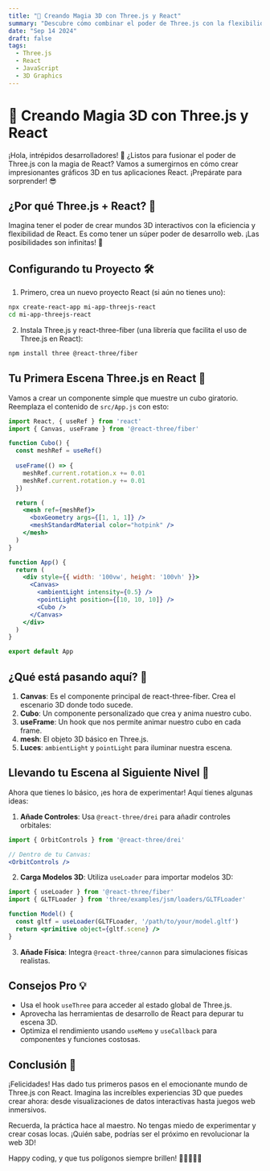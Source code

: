 ```yaml
---
title: "🌟 Creando Magia 3D con Three.js y React"
summary: "Descubre cómo combinar el poder de Three.js con la flexibilidad de React para crear asombrosas aplicaciones web 3D. ¡Prepárate para llevar tus proyectos React al siguiente nivel! 🚀"
date: "Sep 14 2024"
draft: false
tags:
  - Three.js
  - React
  - JavaScript
  - 3D Graphics
---
```


# 🌟 Creando Magia 3D con Three.js y React

¡Hola, intrépidos desarrolladores! 👋 ¿Listos para fusionar el poder de Three.js con la magia de React? Vamos a sumergirnos en cómo crear impresionantes gráficos 3D en tus aplicaciones React. ¡Prepárate para sorprender! 😎

## ¿Por qué Three.js + React? 🤔

Imagina tener el poder de crear mundos 3D interactivos con la eficiencia y flexibilidad de React. Es como tener un súper poder de desarrollo web. ¡Las posibilidades son infinitas! 🌈

## Configurando tu Proyecto 🛠️

1. Primero, crea un nuevo proyecto React (si aún no tienes uno):

```bash
npx create-react-app mi-app-threejs-react
cd mi-app-threejs-react
```

2. Instala Three.js y react-three-fiber (una librería que facilita el uso de Three.js en React):

```bash
npm install three @react-three/fiber
```

## Tu Primera Escena Three.js en React 🎨

Vamos a crear un componente simple que muestre un cubo giratorio. Reemplaza el contenido de `src/App.js` con esto:

```jsx
import React, { useRef } from 'react'
import { Canvas, useFrame } from '@react-three/fiber'

function Cubo() {
  const meshRef = useRef()
  
  useFrame(() => {
    meshRef.current.rotation.x += 0.01
    meshRef.current.rotation.y += 0.01
  })

  return (
    <mesh ref={meshRef}>
      <boxGeometry args={[1, 1, 1]} />
      <meshStandardMaterial color="hotpink" />
    </mesh>
  )
}

function App() {
  return (
    <div style={{ width: '100vw', height: '100vh' }}>
      <Canvas>
        <ambientLight intensity={0.5} />
        <pointLight position={[10, 10, 10]} />
        <Cubo />
      </Canvas>
    </div>
  )
}

export default App
```

## ¿Qué está pasando aquí? 🧐

1. **Canvas**: Es el componente principal de react-three-fiber. Crea el escenario 3D donde todo sucede.
2. **Cubo**: Un componente personalizado que crea y anima nuestro cubo.
3. **useFrame**: Un hook que nos permite animar nuestro cubo en cada frame.
4. **mesh**: El objeto 3D básico en Three.js.
5. **Luces**: `ambientLight` y `pointLight` para iluminar nuestra escena.

## Llevando tu Escena al Siguiente Nivel 🚀

Ahora que tienes lo básico, ¡es hora de experimentar! Aquí tienes algunas ideas:

1. **Añade Controles**: Usa `@react-three/drei` para añadir controles orbitales:

```jsx
import { OrbitControls } from '@react-three/drei'

// Dentro de tu Canvas:
<OrbitControls />
```

2. **Carga Modelos 3D**: Utiliza `useLoader` para importar modelos 3D:

```jsx
import { useLoader } from '@react-three/fiber'
import { GLTFLoader } from 'three/examples/jsm/loaders/GLTFLoader'

function Model() {
  const gltf = useLoader(GLTFLoader, '/path/to/your/model.gltf')
  return <primitive object={gltf.scene} />
}
```

3. **Añade Física**: Integra `@react-three/cannon` para simulaciones físicas realistas.

## Consejos Pro 💡

- Usa el hook `useThree` para acceder al estado global de Three.js.
- Aprovecha las herramientas de desarrollo de React para depurar tu escena 3D.
- Optimiza el rendimiento usando `useMemo` y `useCallback` para componentes y funciones costosas.

## Conclusión 🌟

¡Felicidades! Has dado tus primeros pasos en el emocionante mundo de Three.js con React. Imagina las increíbles experiencias 3D que puedes crear ahora: desde visualizaciones de datos interactivas hasta juegos web inmersivos.

Recuerda, la práctica hace al maestro. No tengas miedo de experimentar y crear cosas locas. ¡Quién sabe, podrías ser el próximo en revolucionar la web 3D!

Happy coding, y que tus polígonos siempre brillen! 🎉👩‍💻👨‍💻